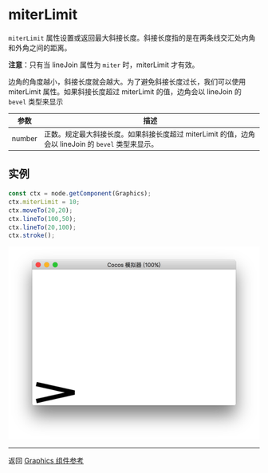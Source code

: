 # miterLimit

`miterLimit` 属性设置或返回最大斜接长度。斜接长度指的是在两条线交汇处内角和外角之间的距离。

**注意**：只有当 lineJoin 属性为 `miter` 时，miterLimit 才有效。

边角的角度越小，斜接长度就会越大。为了避免斜接长度过长，我们可以使用 miterLimit 属性。如果斜接长度超过 miterLimit 的值，边角会以 lineJoin 的 `bevel` 类型来显示

| 参数 |   描述
| -------------- | ----------- |
|number | 正数。规定最大斜接长度。如果斜接长度超过 miterLimit 的值，边角会以 lineJoin 的 `bevel` 类型来显示。 |

## 实例

```ts
const ctx = node.getComponent(Graphics);
ctx.miterLimit = 10;
ctx.moveTo(20,20);
ctx.lineTo(100,50);
ctx.lineTo(20,100);
ctx.stroke();
```

<a href="miterLimit.png"><img src="miterLimit.png"></a>


<hr>

返回 [Graphics 组件参考](../graphics.md)
